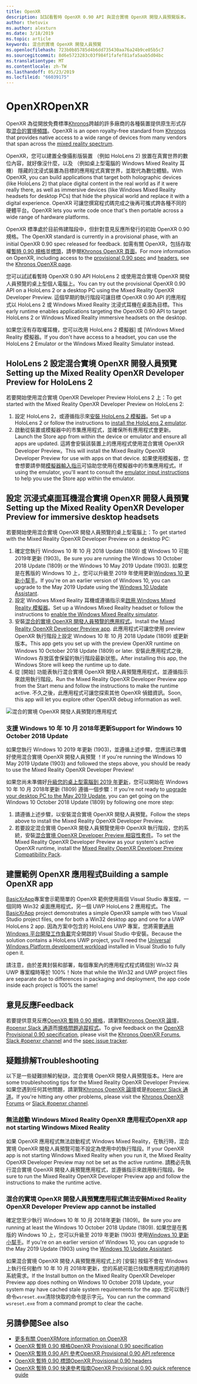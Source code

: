 ```yaml
---
title: OpenXR
description: 試試看暫時 OpenXR 0.90 API 與混合實境 OpenXR 開發人員預覽版本。
author: thetuvix
ms.author: alexturn
ms.date: 3/18/2019
ms.topic: article
keywords: 混合的實境 OpenXR 開發人員預覽
ms.openlocfilehash: 723b0b85785d4b6dd735430aa76a24b9ce05b5c7
ms.sourcegitcommit: 8d6e5723283c03f984f1fafef81afa5aab5d04bc
ms.translationtype: MT
ms.contentlocale: zh-TW
ms.lasthandoff: 05/23/2019
ms.locfileid: "66039175"
---
```

# <a name="openxr"></a><span data-ttu-id="f462a-104">OpenXR</span><span class="sxs-lookup"><span data-stu-id="f462a-104">OpenXR</span></span>

<span data-ttu-id="f462a-105">OpenXR 為從開放免費標準[Khronos](https://www.khronos.org/)跨越的許多廠商的各種裝置提供原生形式存取[混合的實境頻譜](mixed-reality.md)。</span><span class="sxs-lookup"><span data-stu-id="f462a-105">OpenXR is an open royalty-free standard from [Khronos](https://www.khronos.org/) that provides native access to a wide range of devices from many vendors that span across the [mixed reality spectrum](mixed-reality.md).</span></span>

<span data-ttu-id="f462a-106">OpenXR，您可以建置全像攝影版裝置 （例如 HoloLens 2) 放置在真實世界的數位內容，就好像沒什麼，以及 （例如桌上型電腦的 Windows Mixed Reality 耳機） 隱藏的沈浸式裝置為目標的應用程式真實世界，並取代為數位體驗。</span><span class="sxs-lookup"><span data-stu-id="f462a-106">With OpenXR, you can build applications that target both holographic devices (like HoloLens 2) that place digital content in the real world as if it were really there, as well as immersive devices (like Windows Mixed Reality headsets for desktop PCs) that hide the physical world and replace it with a digital experience.</span></span>  <span data-ttu-id="f462a-107">OpenXR 可讓您撰寫程式碼完成之後再可攜式跨各種不同的硬體平台。</span><span class="sxs-lookup"><span data-stu-id="f462a-107">OpenXR lets you write code once that's then portable across a wide range of hardware platforms.</span></span>

<span data-ttu-id="f462a-108">OpenXR 標準處於目前佈建階段中，但針對意見反應所發行的初始 OpenXR 0.90 規格。</span><span class="sxs-lookup"><span data-stu-id="f462a-108">The OpenXR standard is currently in a provisional phase, with an initial OpenXR 0.90 spec released for feedback.</span></span>  <span data-ttu-id="f462a-109">如需有關 OpenXR，包括存取權[暫時 0.90 規格](https://www.khronos.org/registry/OpenXR/specs/0.90/html/xrspec.html)並[標頭](https://github.com/KhronosGroup/OpenXR-Docs/tree/master/include/openxr)，請參閱[Khronos OpenXR 頁面](https://www.khronos.org/openxr/)。</span><span class="sxs-lookup"><span data-stu-id="f462a-109">For more information on OpenXR, including access to the [provisional 0.90 spec](https://www.khronos.org/registry/OpenXR/specs/0.90/html/xrspec.html) and [headers](https://github.com/KhronosGroup/OpenXR-Docs/tree/master/include/openxr), see the [Khronos OpenXR page](https://www.khronos.org/openxr/).</span></span> 

<span data-ttu-id="f462a-110">您可以試試看暫時 OpenXR 0.90 API HoloLens 2 或使用混合實境 OpenXR 開發人員預覽的桌上型個人電腦上。</span><span class="sxs-lookup"><span data-stu-id="f462a-110">You can try out the provisional OpenXR 0.90 API on a HoloLens 2 or a desktop PC using the Mixed Reality OpenXR Developer Preview.</span></span>  <span data-ttu-id="f462a-111">這個早期的執行階段可讓目標 OpenXR 0.90 API 的應用程式以 HoloLens 2 或 Windows Mixed Reality 沈浸式耳機在桌面為目標。</span><span class="sxs-lookup"><span data-stu-id="f462a-111">This early runtime enables applications targeting the OpenXR 0.90 API to target HoloLens 2 or Windows Mixed Reality immersive headsets on the desktop.</span></span>

<span data-ttu-id="f462a-112">如果您沒有存取權耳機，您可以改用 HoloLens 2 模擬器] 或 [Windows Mixed Reality 模擬器。</span><span class="sxs-lookup"><span data-stu-id="f462a-112">If you don't have access to a headset, you can use the HoloLens 2 Emulator or the Windows Mixed Reality Simulator instead.</span></span>

## <a name="setting-up-the-mixed-reality-openxr-developer-preview-for-hololens-2"></a><span data-ttu-id="f462a-113">HoloLens 2 設定混合實境 OpenXR 開發人員預覽</span><span class="sxs-lookup"><span data-stu-id="f462a-113">Setting up the Mixed Reality OpenXR Developer Preview for HoloLens 2</span></span>

<span data-ttu-id="f462a-114">若要開始使用混合實境 OpenXR Developer Preview HoloLens 2 上：</span><span class="sxs-lookup"><span data-stu-id="f462a-114">To get started with the Mixed Reality OpenXR Developer Preview on HoloLens 2:</span></span>

1. <span data-ttu-id="f462a-115">設定 HoloLens 2，或遵循指示來[安裝 HoloLens 2 模擬器](using-the-hololens-emulator.md)。</span><span class="sxs-lookup"><span data-stu-id="f462a-115">Set up a HoloLens 2 or follow the instructions to [install the HoloLens 2 emulator](using-the-hololens-emulator.md).</span></span>
1. <span data-ttu-id="f462a-116">啟動從裝置或模擬器中的市集應用程式，並確保所有應用程式會更新。</span><span class="sxs-lookup"><span data-stu-id="f462a-116">Launch the Store app from within the device or emulator and ensure all apps are updated.</span></span>  <span data-ttu-id="f462a-117">這將會安裝該裝置上的應用程式使用混合實境 OpenXR Developer Preview。</span><span class="sxs-lookup"><span data-stu-id="f462a-117">This will install the Mixed Reality OpenXR Developer Preview for use with apps on that device.</span></span>  <span data-ttu-id="f462a-118">如果使用模擬器，您會想要請參閱[模擬器輸入指示](using-the-hololens-emulator.md#basic-emulator-input)可協助您使用在模擬器中的市集應用程式。</span><span class="sxs-lookup"><span data-stu-id="f462a-118">If using the emulator, you'll want to consult the [emulator input instructions](using-the-hololens-emulator.md#basic-emulator-input) to help you use the Store app within the emulator.</span></span>

## <a name="setting-up-the-mixed-reality-openxr-developer-preview-for-immersive-desktop-headsets"></a><span data-ttu-id="f462a-119">設定 沉浸式桌面耳機混合實境 OpenXR 開發人員預覽</span><span class="sxs-lookup"><span data-stu-id="f462a-119">Setting up the Mixed Reality OpenXR Developer Preview for immersive desktop headsets</span></span>

<span data-ttu-id="f462a-120">若要開始使用混合實境 OpenXR 開發人員預覽的桌上型電腦上：</span><span class="sxs-lookup"><span data-stu-id="f462a-120">To get started with the Mixed Reality OpenXR Developer Preview on a desktop PC:</span></span>

1. <span data-ttu-id="f462a-121">確定您執行 Windows 10 年 10 月 2018 Update (1809) 或 Windows 10 可能 2019年更新 (1903)。</span><span class="sxs-lookup"><span data-stu-id="f462a-121">Be sure you are running the Windows 10 October 2018 Update (1809) or the Windows 10 May 2019 Update (1903).</span></span>  <span data-ttu-id="f462a-122">如果您是在舊版的 Windows 10 上，您可以升級至 2019 年使用更新[Windows 10 更新小幫手](https://www.microsoft.com/en-us/software-download/windows10)。</span><span class="sxs-lookup"><span data-stu-id="f462a-122">If you're on an earlier version of Windows 10, you can upgrade to the May 2019 Update using the [Windows 10 Update Assistant](https://www.microsoft.com/en-us/software-download/windows10).</span></span>
1. <span data-ttu-id="f462a-123">設定 Windows Mixed Reality 耳機或遵循指示來[啟用 Windows Mixed Reality 模擬器](using-the-windows-mixed-reality-simulator.md)。</span><span class="sxs-lookup"><span data-stu-id="f462a-123">Set up a Windows Mixed Reality headset or follow the instructions to [enable the Windows Mixed Reality simulator](using-the-windows-mixed-reality-simulator.md).</span></span>
1. <span data-ttu-id="f462a-124">安裝[混合的實境 OpenXR 開發人員預覽的應用程式](https://www.microsoft.com/store/productId/9n5cvvl23qbt)。</span><span class="sxs-lookup"><span data-stu-id="f462a-124">Install the [Mixed Reality OpenXR Developer Preview app](https://www.microsoft.com/store/productId/9n5cvvl23qbt).</span></span>  <span data-ttu-id="f462a-125">此應用程式可讓您使用 preview OpenXR 執行階段上設定 Windows 10 年 10 月 2018 Update (1809) 或更新版本。</span><span class="sxs-lookup"><span data-stu-id="f462a-125">This app gets you set up with the preview OpenXR runtime on Windows 10 October 2018 Update (1809) or later.</span></span>  <span data-ttu-id="f462a-126">安裝此應用程式之後, Windows 存放區會保留的執行階段最新狀態。</span><span class="sxs-lookup"><span data-stu-id="f462a-126">After installing this app, the Windows Store will keep the runtime up to date.</span></span>
1. <span data-ttu-id="f462a-127">從 [開始] 功能表執行混合實境 OpenXR 開發人員預覽應用程式，並遵循指示來啟用執行階段。</span><span class="sxs-lookup"><span data-stu-id="f462a-127">Run the Mixed Reality OpenXR Developer Preview app from the Start menu and follow the instructions to make the runtime active.</span></span>  <span data-ttu-id="f462a-128">不久之後，此應用程式可讓您探索其他 OpenXR 偵錯資訊。</span><span class="sxs-lookup"><span data-stu-id="f462a-128">Soon, this app will let you explore other OpenXR debug information as well.</span></span>

![混合的實境 OpenXR 開發人員預覽的應用程式](images/mixed-reality-openxr-developer-preview.png)

### <a name="support-for-windows-10-october-2018-update"></a><span data-ttu-id="f462a-130">支援 Windows 10 年 10 月 2018年更新</span><span class="sxs-lookup"><span data-stu-id="f462a-130">Support for Windows 10 October 2018 Update</span></span>

<span data-ttu-id="f462a-131">如果您執行 Windows 10 2019 年更新 (1903)，並遵循上述步驟，您應該已準備好使用混合實境 OpenXR 開發人員預覽 ！</span><span class="sxs-lookup"><span data-stu-id="f462a-131">If you're running the Windows 10 May 2019 Update (1903) and followed the steps above, you should be ready to use the Mixed Reality OpenXR Developer Preview!</span></span>

<span data-ttu-id="f462a-132">如果您尚未準備好[升級您的桌上型電腦到 2019 年更新](https://www.microsoft.com/en-us/software-download/windows10)，您可以開始在 Windows 10 年 10 月 2018年更新 (1809) 遵循一個步驟：</span><span class="sxs-lookup"><span data-stu-id="f462a-132">If you're not ready to [upgrade your desktop PC to the May 2019 Update](https://www.microsoft.com/en-us/software-download/windows10), you can get going on the Windows 10 October 2018 Update (1809) by following one more step:</span></span>

1. <span data-ttu-id="f462a-133">請遵循上述步驟，以安裝混合實境 OpenXR 開發人員預覽。</span><span class="sxs-lookup"><span data-stu-id="f462a-133">Follow the steps above to install the Mixed Reality OpenXR Developer Preview.</span></span>
1. <span data-ttu-id="f462a-134">若要設定混合實境 OpenXR 開發人員預覽使用中 OpenXR 執行階段，您的系統，安裝[混合實境 OpenXR Developer Preview 相容性套件](https://aka.ms/openxr-compat)。</span><span class="sxs-lookup"><span data-stu-id="f462a-134">To set the Mixed Reality OpenXR Developer Preview as your system's active OpenXR runtime, install the [Mixed Reality OpenXR Developer Preview Compatibility Pack](https://aka.ms/openxr-compat).</span></span>

## <a name="building-a-sample-openxr-app"></a><span data-ttu-id="f462a-135">建置範例 OpenXR 應用程式</span><span class="sxs-lookup"><span data-stu-id="f462a-135">Building a sample OpenXR app</span></span>

<span data-ttu-id="f462a-136">[BasicXrApp](https://github.com/Microsoft/OpenXR-SDK-VisualStudio/tree/master/samples/BasicXrApp)專案會示範簡單的 OpenXR 範例使用兩個 Visual Studio 專案檔，一個同時 Win32 桌面應用程式，另一個 UWP HoloLens 2 應用程式。</span><span class="sxs-lookup"><span data-stu-id="f462a-136">The [BasicXrApp](https://github.com/Microsoft/OpenXR-SDK-VisualStudio/tree/master/samples/BasicXrApp) project demonstrates a simple OpenXR sample with two Visual Studio project files, one for both a Win32 desktop app and one for a UWP HoloLens 2 app.</span></span>  <span data-ttu-id="f462a-137">因為方案中包含的 HoloLens UWP 專案，您將需要[通用 Windows 平台開發工作負載](install-the-tools.md#installation-checklist)完全開啟的 Visual Studio 中安裝。</span><span class="sxs-lookup"><span data-stu-id="f462a-137">Because the solution contains a HoloLens UWP project, you'll need the [Universal Windows Platform development workload](install-the-tools.md#installation-checklist) installed in Visual Studio to fully open it.</span></span>

<span data-ttu-id="f462a-138">請注意，由於差異封裝和部署，每個專案內的應用程式程式碼個別 Win32 與 UWP 專案檔時等於 100%！</span><span class="sxs-lookup"><span data-stu-id="f462a-138">Note that while the Win32 and UWP project files are separate due to differences in packaging and deployment, the app code inside each project is 100% the same!</span></span>

## <a name="feedback"></a><span data-ttu-id="f462a-139">意見反應</span><span class="sxs-lookup"><span data-stu-id="f462a-139">Feedback</span></span>

<span data-ttu-id="f462a-140">若要提供意見反應[OpenXR 暫時 0.90 規格](https://www.khronos.org/registry/OpenXR/specs/0.90/html/xrspec.html)，請瀏覽[Khronos OpenXR 論壇](https://community.khronos.org/c/openxr)， [#openxr Slack 通道](https://khr.io/slack)而[規格問題追蹤程式](https://github.com/KhronosGroup/OpenXR-Docs/issues)。</span><span class="sxs-lookup"><span data-stu-id="f462a-140">To give feedback on the [OpenXR Provisional 0.90 specification](https://www.khronos.org/registry/OpenXR/specs/0.90/html/xrspec.html), please visit the [Khronos OpenXR Forums](https://community.khronos.org/c/openxr), [Slack #openxr channel](https://khr.io/slack) and the [spec issue tracker](https://github.com/KhronosGroup/OpenXR-Docs/issues).</span></span>

## <a name="troubleshooting"></a><span data-ttu-id="f462a-141">疑難排解</span><span class="sxs-lookup"><span data-stu-id="f462a-141">Troubleshooting</span></span>

<span data-ttu-id="f462a-142">以下是一些疑難排解的秘訣，混合實境 OpenXR 開發人員預覽版本。</span><span class="sxs-lookup"><span data-stu-id="f462a-142">Here are some troubleshooting tips for the Mixed Reality OpenXR Developer Preview.</span></span>  <span data-ttu-id="f462a-143">如果您遇到任何其他問題，請瀏覽[Khronos OpenXR 論壇](https://community.khronos.org/c/openxr)或是[#openxr Slack 通道](https://khr.io/slack)。</span><span class="sxs-lookup"><span data-stu-id="f462a-143">If you're hitting any other problems, please visit the [Khronos OpenXR Forums](https://community.khronos.org/c/openxr) or [Slack #openxr channel](https://khr.io/slack).</span></span>

### <a name="openxr-app-not-starting-windows-mixed-reality"></a><span data-ttu-id="f462a-144">無法啟動 Windows Mixed Reality OpenXR 應用程式</span><span class="sxs-lookup"><span data-stu-id="f462a-144">OpenXR app not starting Windows Mixed Reality</span></span>

<span data-ttu-id="f462a-145">如果 OpenXR 應用程式無法啟動程式 Windows Mixed Reality，在執行時，混合實境 OpenXR 開發人員預覽可能不設定為使用中的執行階段。</span><span class="sxs-lookup"><span data-stu-id="f462a-145">If your OpenXR app is not starting Windows Mixed Reality when you run it, the Mixed Reality OpenXR Developer Preview may not be set as the active runtime.</span></span>  <span data-ttu-id="f462a-146">請務必先執行混合實境 OpenXR 開發人員預覽應用程式，並遵循指示來啟用執行階段。</span><span class="sxs-lookup"><span data-stu-id="f462a-146">Be sure to run the Mixed Reality OpenXR Developer Preview app and follow the instructions to make the runtime active.</span></span>

### <a name="mixed-reality-openxr-developer-preview-app-cannot-be-installed"></a><span data-ttu-id="f462a-147">混合的實境 OpenXR 開發人員預覽應用程式無法安裝</span><span class="sxs-lookup"><span data-stu-id="f462a-147">Mixed Reality OpenXR Developer Preview app cannot be installed</span></span> 

<span data-ttu-id="f462a-148">確定您至少執行 Windows 10 年 10 月 2018年更新 (1809)。</span><span class="sxs-lookup"><span data-stu-id="f462a-148">Be sure you are running at least the Windows 10 October 2018 Update (1809).</span></span>  <span data-ttu-id="f462a-149">如果您是在舊版的 Windows 10 上，您可以升級至 2019 年更新 (1903) 使用[Windows 10 更新小幫手](https://www.microsoft.com/en-us/software-download/windows10)。</span><span class="sxs-lookup"><span data-stu-id="f462a-149">If you're on an earlier version of Windows 10, you can upgrade to the May 2019 Update (1903) using the [Windows 10 Update Assistant](https://www.microsoft.com/en-us/software-download/windows10).</span></span>

<span data-ttu-id="f462a-150">如果混合實境 OpenXR 開發人員預覽應用程式上的 [安裝] 按鈕不會在 Windows 上執行任何動作 10 年 10 月 2018年更新，您的系統可能已快取應用程式的過時的系統需求。</span><span class="sxs-lookup"><span data-stu-id="f462a-150">If the Install button on the Mixed Reality OpenXR Developer Preview app does nothing on Windows 10 October 2018 Update, your system may have cached stale system requirements for the app.</span></span>  <span data-ttu-id="f462a-151">您可以執行命令`wsreset.exe`清除快取的命令提示字元。</span><span class="sxs-lookup"><span data-stu-id="f462a-151">You can run the command `wsreset.exe` from a command prompt to clear the cache.</span></span>

## <a name="see-also"></a><span data-ttu-id="f462a-152">另請參閱</span><span class="sxs-lookup"><span data-stu-id="f462a-152">See also</span></span>

* [<span data-ttu-id="f462a-153">更多有關 OpenXR</span><span class="sxs-lookup"><span data-stu-id="f462a-153">More information on OpenXR</span></span>](https://www.khronos.org/openxr/)
* [<span data-ttu-id="f462a-154">OpenXR 暫時 0.90 規格</span><span class="sxs-lookup"><span data-stu-id="f462a-154">OpenXR Provisional 0.90 specification</span></span>](https://www.khronos.org/registry/OpenXR/specs/0.90/html/xrspec.html)
* [<span data-ttu-id="f462a-155">OpenXR 暫時 0.90 API 參考</span><span class="sxs-lookup"><span data-stu-id="f462a-155">OpenXR Provisional 0.90 API reference</span></span>](https://www.khronos.org/registry/OpenXR/specs/0.90/man/html/)
* [<span data-ttu-id="f462a-156">OpenXR 暫時 0.90 標頭</span><span class="sxs-lookup"><span data-stu-id="f462a-156">OpenXR Provisional 0.90 headers</span></span>](https://github.com/KhronosGroup/OpenXR-Docs/tree/master/include/openxr)
* [<span data-ttu-id="f462a-157">OpenXR 暫時 0.90 快速參考指南</span><span class="sxs-lookup"><span data-stu-id="f462a-157">OpenXR Provisional 0.90 quick reference guide</span></span>](https://www.khronos.org/registry/OpenXR/specs/0.90/refguide/OpenXR-0.90-web.pdf)
